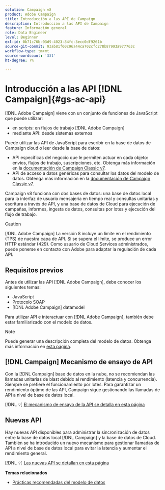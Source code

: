 ```yaml
---
solution: Campaign v8
product: Adobe Campaign
title: Introducción a las API de Campaign
description: Introducción a las API de Campaign
feature: Información general
role: Data Engineer
level: Beginner
exl-id: 0b71c76b-03d9-4023-84fc-3ecc0df9261b
source-git-commit: 93ab81f60c96a44ca702cfc278b87903a977763c
workflow-type: tm+mt
source-wordcount: '331'
ht-degree: 7%

---
```


# Introducción a las API [!DNL Campaign]{#gs-ac-api}

[!DNL Adobe Campaign] viene con un conjunto de funciones de JavaScript que puede utilizar:

* en scripts: en flujos de trabajo [!DNL Adobe Campaign]
* mediante API: desde sistemas externos

Puede utilizar las API de JavaScript para escribir en la base de datos de Campaign cloud o leer desde la base de datos:

* API específicas del negocio que le permiten actuar en cada objeto: envíos, flujos de trabajo, suscripciones, etc. Obtenga más información en la [documentación de Campaign Classic v7](https://experienceleague.adobe.com/docs/campaign-classic/using/configuring-campaign-classic/api/business-oriented-apis.html).
* API de acceso a datos genéricas para consultar los datos del modelo de datos. Obtenga más información en la [documentación de Campaign Classic v7](https://experienceleague.adobe.com/docs/campaign-classic/using/configuring-campaign-classic/api/data-oriented-apis.html).

Campaign v8 funciona con dos bases de datos: una base de datos local para la interfaz de usuario mensajería en tiempo real y consultas unitarias y escritura a través de API, y una base de datos de Cloud para ejecución de campañas, informes, ingesta de datos, consultas por lotes y ejecución del flujo de trabajo.

>[!CAUTION]
>
>[!DNL Adobe Campaign] La versión 8 incluye un límite en el rendimiento (TPS) de nuestra capa de API. Si se supera el límite, se produce un error HTTP estándar (429). Como usuario de Cloud Services administrados, puede ponerse en contacto con Adobe para adaptar la regulación de cada API.


## Requisitos previos

Antes de utilizar las API [!DNL Adobe Campaign], debe conocer los siguientes temas:

* JavaScript
* Protocolo SOAP
* [!DNL Adobe Campaign] datamodel

Para utilizar API e interactuar con [!DNL Adobe Campaign], también debe estar familiarizado con el modelo de datos.

>[!NOTE]
>Puede generar una descripción completa del modelo de datos. Obtenga más información en [esta página](datamodel.md).

## [!DNL Campaign] Mecanismo de ensayo de API

Con la [!DNL Campaign] base de datos en la nube, no se recomiendan las llamadas unitarias de blast debido al rendimiento (latencia y concurrencia). Siempre se prefiere el funcionamiento por lotes. Para garantizar un rendimiento óptimo de las API, Campaign sigue gestionando las llamadas de API a nivel de base de datos local.

[!DNL :bulb:] [El mecanismo de ensayo de la API se detalla en esta página](staging.md)

## Nuevas API

Hay nuevas API disponibles para administrar la sincronización de datos entre la base de datos local [!DNL Campaign] y la base de datos de Cloud. También se ha introducido un nuevo mecanismo para gestionar llamadas de API a nivel de base de datos local para evitar la latencia y aumentar el rendimiento general.

[!DNL :bulb:] [Las nuevas API se detallan en esta página](new-apis.md)

**Temas relacionados**

* [Prácticas recomendadas del modelo de datos](datamodel-best-practices.md)
